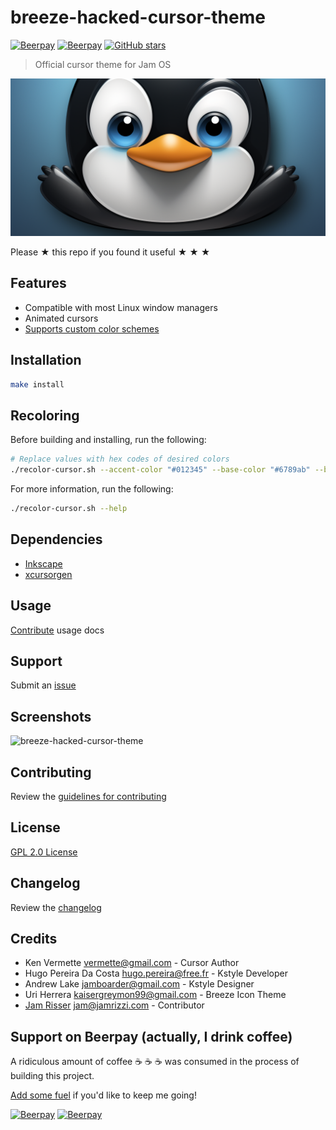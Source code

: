 # breeze-hacked-cursor-theme

[![Beerpay](https://beerpay.io/jamrizzi/breeze-hacked-cursor-theme/badge.svg?style=beer-square)](https://beerpay.io/jamrizzi/breeze-hacked-cursor-theme)
[![Beerpay](https://beerpay.io/jamrizzi/breeze-hacked-cursor-theme/make-wish.svg?style=flat-square)](https://beerpay.io/jamrizzi/breeze-hacked-cursor-theme?focus=wish)
[![GitHub stars](https://img.shields.io/github/stars/jamrizzi/breeze-hacked-cursor-theme.svg?style=social&label=Stars)](https://github.com/jamrizzi/breeze-hacked-cursor-theme)

> Official cursor theme for Jam OS

![](assets/breeze-hacked-cursor-theme.png)

Please &#9733; this repo if you found it useful &#9733; &#9733; &#9733;


## Features

* Compatible with most Linux window managers
* Animated cursors
* [Supports custom color schemes](#Recoloring)


## Installation

```sh
make install
```

## Recoloring

Before building and installing, run the following:
```sh
# Replace values with hex codes of desired colors
./recolor-cursor.sh --accent-color "#012345" --base-color "#6789ab" --border-color "#cdef10" --logo-color "#111213"
```

For more information, run the following:
```sh
./recolor-cursor.sh --help
```

## Dependencies

* [Inkscape](https://inkscape.org)
* [xcursorgen](https://www.x.org/archive/X11R7.7/doc/man/man1/xcursorgen.1.xhtml)


## Usage

[Contribute](https://github.com/jamrizzi/breeze-hacked-cursor-theme/blob/master/CONTRIBUTING.md) usage docs


## Support

Submit an [issue](https://github.com/jamrizzi/breeze-hacked-cursor-theme/issues/new)


## Screenshots

![breeze-hacked-cursor-theme](https://user-images.githubusercontent.com/6234038/36633597-7dcf9e4e-1990-11e8-8d28-e0495db37c0e.png)


## Contributing

Review the [guidelines for contributing](https://github.com/jamrizzi/breeze-hacked-cursor-theme/blob/master/CONTRIBUTING.md)


## License

[GPL 2.0 License](https://github.com/jamrizzi/breeze-hacked-cursor-theme/blob/master/LICENSE)


## Changelog

Review the [changelog](https://github.com/jamrizzi/breeze-hacked-cursor-theme/blob/master/CHANGELOG.md)


## Credits

* Ken Vermette <vermette@gmail.com> - Cursor Author
* Hugo Pereira Da Costa <hugo.pereira@free.fr> - Kstyle Developer
* Andrew Lake <jamboarder@gmail.com> - Kstyle Designer
* Uri Herrera <kaisergreymon99@gmail.com> - Breeze Icon Theme
* [Jam Risser](https://jam.jamrizzi.com) <jam@jamrizzi.com> - Contributor


## Support on Beerpay (actually, I drink coffee)

A ridiculous amount of coffee :coffee: :coffee: :coffee: was consumed in the process of building this project.

[Add some fuel](https://beerpay.io/jamrizzi/breeze-hacked-cursor-theme) if you'd like to keep me going!

[![Beerpay](https://beerpay.io/jamrizzi/breeze-hacked-cursor-theme/badge.svg?style=beer-square)](https://beerpay.io/jamrizzi/breeze-hacked-cursor-theme)
[![Beerpay](https://beerpay.io/jamrizzi/breeze-hacked-cursor-theme/make-wish.svg?style=flat-square)](https://beerpay.io/jamrizzi/breeze-hacked-cursor-theme?focus=wish)
